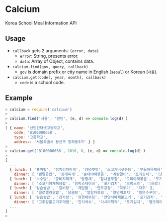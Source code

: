 Calcium
=======

Korea School Meal Information API

Usage
-----

* `callback` gets 2 arguments: `(error, data)`
  * `error`: String, presents error.
  * `data`: Array of Object, contains data.
* `calcium.find(gov, query, callback)`
  * `gov` is domain prefix or city name in English (`seoul`) or Korean (`서울`).
* `calcium.get(code[, year, month], callback)`
  * `code` is a school code.

Example
-------

```js
> calcium = require('calcium')
>
> calcium.find('서울', '린인', (e, d) => console.log(d) )
>
[ { name: '선린인터넷고등학교',
    code: 'B100000658',
    type: '고등학교',
    address: '서울특별시 용산구 청파동3가' } ]
>
> calcium.get('B100000658', 2016, 8, (e, d) => console.log(d) )
>
[
  ...
  { lunch: [ '흑미밥', '참치김치찌개', '양념깻잎', '소고기버섯볶음', '부들어묵볶음', '포기김치' ],
    dinner: [ '렌틸콩밥', '동태찌개', '순대야채볶음', '계란말이', '포기김치', '(음료) 과일맛음료 2' ] },
  { lunch: [ '수수밥', '콩비지찌개', '탕평채', '참나물무침', '오리야채볶음', '포기김치' ],
    dinner: [ '소고기야채볶음밥', '함박스테이크', '포기김치', '크림스프', '(음료) 과일맛음료 1', '마카로니샐러드' ] },
  { lunch: [ '칼슘쌀밥', '갈비탕', '계란찜', '만두강정', '깍두기', '자두' ],
    dinner: [ '클로렐라쌀밥', '닭곰탕', '알감자조림', '양념떡꼬치', '임연수구이', '포기김치' ] },
  { lunch: [ '칼슘쌀밥', '감자탕', '청경채무침', '언양식파채불고기', '포기김치', '찐옥수수' ],
    dinner: [ '고추장불고기주먹밥', '잔치국수', '다시마튀각', '포기김치', '햄또띠아' ] },
  ...
]
>
```

